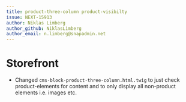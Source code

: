 ```yaml
---
title: product-three-column product-visibilty
issue: NEXT-15913
author: Niklas Limberg
author_github: NiklasLimberg
author_email: n.limberg@snapadmin.net
---
```

# Storefront
* Changed `cms-block-product-three-column.html.twig` to just check product-elements for content and to only display all non-product elements i.e. images etc.
